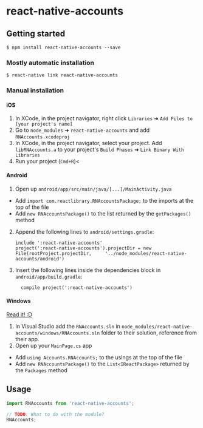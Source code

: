 
# react-native-accounts

## Getting started

`$ npm install react-native-accounts --save`

### Mostly automatic installation

`$ react-native link react-native-accounts`

### Manual installation


#### iOS

1. In XCode, in the project navigator, right click `Libraries` ➜ `Add Files to [your project's name]`
2. Go to `node_modules` ➜ `react-native-accounts` and add `RNAccounts.xcodeproj`
3. In XCode, in the project navigator, select your project. Add `libRNAccounts.a` to your project's `Build Phases` ➜ `Link Binary With Libraries`
4. Run your project (`Cmd+R`)<

#### Android

1. Open up `android/app/src/main/java/[...]/MainActivity.java`
  - Add `import com.reactlibrary.RNAccountsPackage;` to the imports at the top of the file
  - Add `new RNAccountsPackage()` to the list returned by the `getPackages()` method
2. Append the following lines to `android/settings.gradle`:
  	```
  	include ':react-native-accounts'
  	project(':react-native-accounts').projectDir = new File(rootProject.projectDir, 	'../node_modules/react-native-accounts/android')
  	```
3. Insert the following lines inside the dependencies block in `android/app/build.gradle`:
  	```
      compile project(':react-native-accounts')
  	```

#### Windows
[Read it! :D](https://github.com/ReactWindows/react-native)

1. In Visual Studio add the `RNAccounts.sln` in `node_modules/react-native-accounts/windows/RNAccounts.sln` folder to their solution, reference from their app.
2. Open up your `MainPage.cs` app
  - Add `using Accounts.RNAccounts;` to the usings at the top of the file
  - Add `new RNAccountsPackage()` to the `List<IReactPackage>` returned by the `Packages` method


## Usage
```javascript
import RNAccounts from 'react-native-accounts';

// TODO: What to do with the module?
RNAccounts;
```
  
